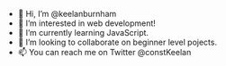 - 👋 Hi, I’m @keelanburnham
- 👀 I’m interested in web development!
- 🌱 I’m currently learning JavaScript.
- 💞️ I’m looking to collaborate on beginner level pojects.
- 📫 You can reach me on Twitter @constKeelan

<!---
keelanburnham/keelanburnham is a ✨ special ✨ repository because its `README.md` (this file) appears on your GitHub profile.
You can click the Preview link to take a look at your changes.
--->
